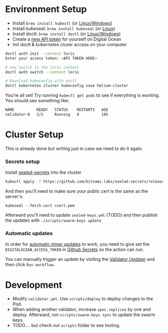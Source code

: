 # Environment Setup

- Install `brew install kubectl` (or [Linux/Windows](https://kubernetes.io/docs/tasks/tools/))
- Install kubeseal: `brew install kubeseal` (or [Linux](https://github.com/bitnami-labs/sealed-secrets/releases/tag/v0.15.0))
- Install doctl: `brew install doctl` (or [Linux/Windows](https://www.digitalocean.com/docs/apis-clis/doctl/how-to/install/))
- Create a [new API token](https://cloud.digitalocean.com/account/api/tokens/new) for yourself on Digital Ocean
- Init doctl & kubernetes cluser access on your computer
```sh
doctl auth init --context loris
Enter your access token: <API TOKEN HERE>

# now switch to the loris context
doctl auth switch --context loris

# Download kubeconfig with doctl
doctl kubernetes cluster kubeconfig save helium-cluster
```

You're all set! Try running `kubectl get pods` to see if everything is working. You should see something like:
```sh
NAME          READY   STATUS    RESTARTS   AGE
validator-0   2/2     Running   0          16h
```

# Cluster Setup
This is already done but writing just in case we need to do it again.

### Secrets setup
Install [sealed-secrets](https://github.com/bitnami-labs/sealed-secrets/releases) into the cluster
```sh
kubectl apply -f https://github.com/bitnami-labs/sealed-secrets/releases/download/v0.15.0/controller.yaml
```

And then you'll need to make sure your public cert is the same as the server's:
```
kubeseal --fetch-cert >cert.pem
```

Afterward you'll need to update `sealed-keys.yml` (TODO) and then publish the updates with `./scripts/swarm-keys update` 

### Automatic updates
In order for [automatic miner updates](https://github.com/caseypugh/helium-validator/blob/main/.github/workflows/update-validator.yml) to work, you need to give set the `DIGITALOCEAN_ACCESS_TOKEN` in [Github Secrets](https://github.com/caseypugh/helium-validator/settings/secrets/actions) so the action can run.

You can manually trigger an update by visiting the [Validator Updater](https://github.com/caseypugh/helium-validator/actions/workflows/update-validator.yml) and then click `Run workflow`.

# Development
- Modify `validator.yml`. Use `scripts/deploy` to deploy changes to the Pod.
- When adding another validator, increase `spec.replicas` by one and deploy. Afterward, run `scripts/swarm-keys sync` to update the swarm keys. 
- TODO.... but check out `scripts` folder to see tooling.